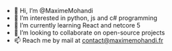 - 👋 Hi, I’m @MaximeMohandi 
- 👀 I’m interested in python, js and c# programming 
- 🌱 I’m currently learning React and netcore 5
- 💞️ I’m looking to collaborate on open-source projects
- 📫 Reach me by mail at contact@maximemohandi.fr

<!---
MaximeMohandi/MaximeMohandi is a ✨ special ✨ repository because its `README.md` (this file) appears on your GitHub profile.
You can click the Preview link to take a look at your changes.
--->
